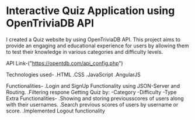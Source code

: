 # Interactive Quiz Application using OpenTriviaDB API

I created a Quiz website by using OpenTriviaDB API. This project aims to provide an engaging and educational experience for users by allowing them to test their knowledge in various categories and difficulty levels.

API Link-("https://opentdb.com/api_config.php")

Technologies used-
.HTML
.CSS
.JavaScript
.AngularJS

Functionalities-
.Login and SignUp Functionality using JSON-Server and Routing.
.Filtering respone Getting Quiz by:
    -Category
    -Difficulty
    -Type
Extra Functionalities-
.Showing and storing previousscores of users along with their usernames.
.Search previous scores of users by username or score.
.Implemented Logout functionality
